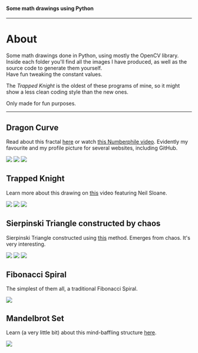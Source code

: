 #### Some math drawings using Python

<hr>

# About  
Some math drawings done in Python, using mostly the OpenCV library.  
Inside each folder you'll find all the images I have produced, as well as the source code to generate them yourself.  
Have fun tweaking the constant values.

The _Trapped Knight_ is the oldest of these programs of mine, so it might show a less clean coding style than the new ones.

Only made for fun purposes.  

<hr>

## Dragon Curve  
Read about this fractal [here](https://en.wikipedia.org/wiki/Dragon_curve) or watch [this Numberphile video](https://www.youtube.com/watch?v=wCyC-K_PnRY). Evidently my favourite and my profile picture for several websites, including GitHub.

<img src="dragon/Dragon7iters_bold.jpg">
<img src="dragon/Dragon10iters_green.jpg">
<img src="dragon/Dragon18iters.jpg">

## Trapped Knight
Learn more about this drawing on [this](https://www.youtube.com/watch?v=RGQe8waGJ4w) video featuring Neil Sloane.  

<img src="horseDraw/horse11.png">
<img src="horseDraw/horse9.png">
<img src="horseDraw/horse5.png">

## Sierpinski Triangle constructed by chaos

Sierpinski Triangle constructed using [this](https://study.com/academy/lesson/the-sierpinski-triangle-the-chaos-game.html) method. Emerges from chaos. It's very interesting.

<img src="sierpinski/sierpinski.PNG">
<img src="sierpinski/sierpinski_1000.PNG">
<img src="sierpinski/sierpinski10000.PNG">

## Fibonacci Spiral
The simplest of them all, a traditional Fibonacci Spiral.

<img src="fibonacci/Fibonacci2020.png">

## Mandelbrot Set
Learn (a very little bit) about this mind-baffling structure [here](https://en.wikipedia.org/wiki/Mandelbrot_set).

<img src="mandelbrot/arte.png">
